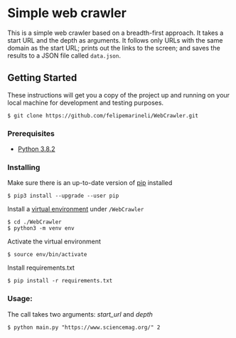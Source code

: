 # Simple web crawler

This is a simple web crawler based on a breadth-first approach. It takes a start URL and the depth as arguments. It follows only URLs with the same domain as the start URL; prints out the links to the screen; and saves the results to a JSON file called `data.json`.

## Getting Started

These instructions will get you a copy of the project up and running on your local machine for development and testing purposes.

```
$ git clone https://github.com/felipemarineli/WebCrawler.git
```

### Prerequisites

- [Python 3.8.2](https://www.python.org/downloads/release/python-382/)

### Installing

Make sure there is an up-to-date version of [pip](https://pip.pypa.io/en/stable/) installed

```
$ pip3 install --upgrade --user pip
```

Install a [virtual environment](https://virtualenv.pypa.io/en/latest/) under `/WebCrawler`

```
$ cd ./WebCrawler
$ python3 -m venv env
```

Activate the virtual environment

```
$ source env/bin/activate
```

Install requirements.txt

```
$ pip install -r requirements.txt
```

### Usage:

The call takes two arguments: *start_url* and *depth*
```
$ python main.py "https://www.sciencemag.org/" 2
```                                
